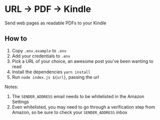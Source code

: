 # URL -> PDF -> Kindle

Send web pages as readable PDFs to your Kindle

## How to

1. Copy `.env.example` to `.env`
2. Add your credentials to `.env`
3. Pick a URL of your choice, an awesome post you've been wanting to read
4. Install the dependencies `yarn install`
5. Run `node index.js ${url}`, passing the url

Notes:

1. The `SENDER_ADDRESS` email needs to be whitelisted in the Amazon Settings
2. Even whitelisted, you may need to go through a verification step from Amazon, so be sure to check your `SENDER_ADDRESS` inbox